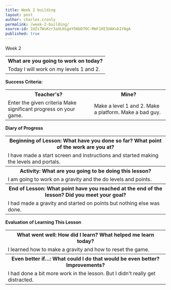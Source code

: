 ```yaml
---
title: Week 2 building
layout: post
author: charles.cronly
permalink: /week-2-building/
source-id: 1UZs7WsKzr3aXLHigeYO6bD7OC-MmF1HI3UAKvb1Y8gA
published: true
---
```

Week 2

<table>
  <tr>
    <th>What are you going to work on today?</th>
  </tr>
  <tr>
    <td>Today I will work on my levels 1 and 2.</td>
  </tr>
</table>


**Success Criteria:**

<table>
  <tr>
    <th>Teacher's?</th>
    <th>Mine?</th>
  </tr>
  <tr>
    <td>Enter the given criteria
Make significant progress on your game.
</td>
    <td>Make a level 1 and 2.
Make a platform.
Make a bad guy.</td>
  </tr>
</table>


**Diary of Progress**

<table>
  <tr>
    <th>Beginning of Lesson: What have you done so far? What point of the work are you at?</th>
  </tr>
  <tr>
    <td>I have made a start screen and instructions and started making the levels and portals.</td>
  </tr>
  <tr>
    <th>Activity:  What are you going to be doing this lesson? </th>
  </tr>
  <tr>
    <td>I am going to work on a gravity and the do levels and points.</td>
  </tr>
  <tr>
    <th>End of Lesson: What point have you reached at the end of the lesson? Did you meet your goal? </th>
  </tr>
  <tr>
    <td>I had made a gravity and started on points but nothing else was done.</td>
  </tr>
</table>


**Evaluation of Learning This Lesson**

<table>
  <tr>
    <th>What went well: How did I learn? What helped me learn today? </th>
  </tr>
  <tr>
    <td>I learned how to make a gravity and how to reset the game.</td>
  </tr>
  <tr>
    <th>Even better if…: What could I do that would be even better? Improvements? </th>
  </tr>
  <tr>
    <td>I had done a bit more work in the lesson. But I didn't really get distracted.</td>
  </tr>
</table>


